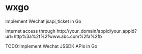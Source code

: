 # wxgo
Implement Wechat jsapi_ticket in Go

Internet access through  http://your_domain/appid/your_appid?url=http%3a%2f%2fwww.abc.com%2fa%2fb

TODO:Implement Wechat JSSDK APIs in Go
